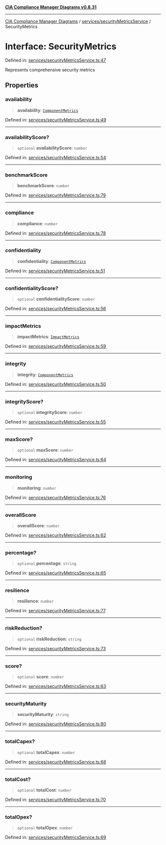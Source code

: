 [**CIA Compliance Manager Diagrams v0.8.31**](../../../README.md)

***

[CIA Compliance Manager Diagrams](../../../modules.md) / [services/securityMetricsService](../README.md) / SecurityMetrics

# Interface: SecurityMetrics

Defined in: [services/securityMetricsService.ts:47](https://github.com/Hack23/cia-compliance-manager/blob/85c025371255f412469ec0119911b7cb143a6212/src/services/securityMetricsService.ts#L47)

Represents comprehensive security metrics

## Properties

### availability

> **availability**: [`ComponentMetrics`](ComponentMetrics.md)

Defined in: [services/securityMetricsService.ts:49](https://github.com/Hack23/cia-compliance-manager/blob/85c025371255f412469ec0119911b7cb143a6212/src/services/securityMetricsService.ts#L49)

***

### availabilityScore?

> `optional` **availabilityScore**: `number`

Defined in: [services/securityMetricsService.ts:54](https://github.com/Hack23/cia-compliance-manager/blob/85c025371255f412469ec0119911b7cb143a6212/src/services/securityMetricsService.ts#L54)

***

### benchmarkScore

> **benchmarkScore**: `number`

Defined in: [services/securityMetricsService.ts:79](https://github.com/Hack23/cia-compliance-manager/blob/85c025371255f412469ec0119911b7cb143a6212/src/services/securityMetricsService.ts#L79)

***

### compliance

> **compliance**: `number`

Defined in: [services/securityMetricsService.ts:78](https://github.com/Hack23/cia-compliance-manager/blob/85c025371255f412469ec0119911b7cb143a6212/src/services/securityMetricsService.ts#L78)

***

### confidentiality

> **confidentiality**: [`ComponentMetrics`](ComponentMetrics.md)

Defined in: [services/securityMetricsService.ts:51](https://github.com/Hack23/cia-compliance-manager/blob/85c025371255f412469ec0119911b7cb143a6212/src/services/securityMetricsService.ts#L51)

***

### confidentialityScore?

> `optional` **confidentialityScore**: `number`

Defined in: [services/securityMetricsService.ts:56](https://github.com/Hack23/cia-compliance-manager/blob/85c025371255f412469ec0119911b7cb143a6212/src/services/securityMetricsService.ts#L56)

***

### impactMetrics

> **impactMetrics**: [`ImpactMetrics`](ImpactMetrics.md)

Defined in: [services/securityMetricsService.ts:59](https://github.com/Hack23/cia-compliance-manager/blob/85c025371255f412469ec0119911b7cb143a6212/src/services/securityMetricsService.ts#L59)

***

### integrity

> **integrity**: [`ComponentMetrics`](ComponentMetrics.md)

Defined in: [services/securityMetricsService.ts:50](https://github.com/Hack23/cia-compliance-manager/blob/85c025371255f412469ec0119911b7cb143a6212/src/services/securityMetricsService.ts#L50)

***

### integrityScore?

> `optional` **integrityScore**: `number`

Defined in: [services/securityMetricsService.ts:55](https://github.com/Hack23/cia-compliance-manager/blob/85c025371255f412469ec0119911b7cb143a6212/src/services/securityMetricsService.ts#L55)

***

### maxScore?

> `optional` **maxScore**: `number`

Defined in: [services/securityMetricsService.ts:64](https://github.com/Hack23/cia-compliance-manager/blob/85c025371255f412469ec0119911b7cb143a6212/src/services/securityMetricsService.ts#L64)

***

### monitoring

> **monitoring**: `number`

Defined in: [services/securityMetricsService.ts:76](https://github.com/Hack23/cia-compliance-manager/blob/85c025371255f412469ec0119911b7cb143a6212/src/services/securityMetricsService.ts#L76)

***

### overallScore

> **overallScore**: `number`

Defined in: [services/securityMetricsService.ts:62](https://github.com/Hack23/cia-compliance-manager/blob/85c025371255f412469ec0119911b7cb143a6212/src/services/securityMetricsService.ts#L62)

***

### percentage?

> `optional` **percentage**: `string`

Defined in: [services/securityMetricsService.ts:65](https://github.com/Hack23/cia-compliance-manager/blob/85c025371255f412469ec0119911b7cb143a6212/src/services/securityMetricsService.ts#L65)

***

### resilience

> **resilience**: `number`

Defined in: [services/securityMetricsService.ts:77](https://github.com/Hack23/cia-compliance-manager/blob/85c025371255f412469ec0119911b7cb143a6212/src/services/securityMetricsService.ts#L77)

***

### riskReduction?

> `optional` **riskReduction**: `string`

Defined in: [services/securityMetricsService.ts:73](https://github.com/Hack23/cia-compliance-manager/blob/85c025371255f412469ec0119911b7cb143a6212/src/services/securityMetricsService.ts#L73)

***

### score?

> `optional` **score**: `number`

Defined in: [services/securityMetricsService.ts:63](https://github.com/Hack23/cia-compliance-manager/blob/85c025371255f412469ec0119911b7cb143a6212/src/services/securityMetricsService.ts#L63)

***

### securityMaturity

> **securityMaturity**: `string`

Defined in: [services/securityMetricsService.ts:80](https://github.com/Hack23/cia-compliance-manager/blob/85c025371255f412469ec0119911b7cb143a6212/src/services/securityMetricsService.ts#L80)

***

### totalCapex?

> `optional` **totalCapex**: `number`

Defined in: [services/securityMetricsService.ts:68](https://github.com/Hack23/cia-compliance-manager/blob/85c025371255f412469ec0119911b7cb143a6212/src/services/securityMetricsService.ts#L68)

***

### totalCost?

> `optional` **totalCost**: `number`

Defined in: [services/securityMetricsService.ts:70](https://github.com/Hack23/cia-compliance-manager/blob/85c025371255f412469ec0119911b7cb143a6212/src/services/securityMetricsService.ts#L70)

***

### totalOpex?

> `optional` **totalOpex**: `number`

Defined in: [services/securityMetricsService.ts:69](https://github.com/Hack23/cia-compliance-manager/blob/85c025371255f412469ec0119911b7cb143a6212/src/services/securityMetricsService.ts#L69)
